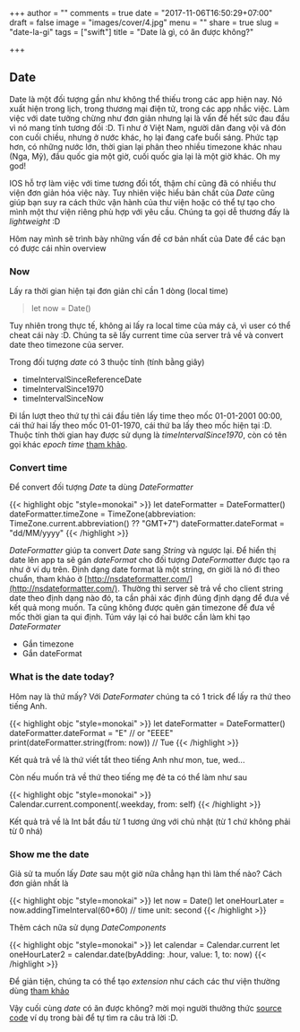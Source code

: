 +++
author = ""
comments = true
date = "2017-11-06T16:50:29+07:00"
draft = false
image = "images/cover/4.jpg"
menu = ""
share = true
slug = "date-la-gi"
tags = ["swift"]
title = "Date là gì, có ăn được không?"

+++

## Date

Date là một đối tượng gần như không thể thiếu trong các app hiện nay. Nó xuất hiện trong lịch, trong thương mại điện tử, trong các app nhắc việc.
Làm việc với date tưởng chừng như đơn giản nhưng lại là vấn đề hết sức đau đầu vì nó mang tính tương đối :D. Tỉ như ở Việt Nam, người dân đang vội vã đón con cuối chiều, nhưng ở nước khác, họ lại đang cafe buổi sáng. Phức tạp hơn, có những nước lớn, thời gian lại phân theo nhiều timezone khác nhau (Nga, Mỹ), đầu quốc gia một giờ, cuối quốc gia lại là một giờ khác. Oh my god!

IOS hỗ trợ làm việc với time tương đối tốt, thậm chí cũng đã có nhiều thư viện đơn giản hóa việc này. Tuy nhiên việc hiểu bản chất của *Date* cũng giúp bạn suy ra cách thức vận hành của thư viện hoặc có thể tự tạo cho mình một thư viện riêng phù hợp với yêu cầu. Chúng ta gọi dễ thương đấy là *lightweight* :D

Hôm nay mình sẽ trình bày những vấn đề cơ bản nhất của Date để các bạn có được cái nhìn overview

### Now

Lấy ra thời gian hiện tại đơn giản chỉ cần 1 dòng (local time)

> let now = Date()

Tuy nhiên trong thực tế, không ai lấy ra local time của máy cả, vì user có thể cheat cái này :D. Chúng ta sẽ lấy current time của server trả về và convert date theo timezone của server.

Trong đối tượng *date* có 3 thuộc tính (tính bằng giây)

* timeIntervalSinceReferenceDate
* timeIntervalSince1970
* timeIntervalSinceNow

Đi lần lượt theo thứ tự thì cái đầu tiên lấy time theo mốc 01-01-2001 00:00, cái thứ hai lấy theo mốc 01-01-1970, cái thứ ba lấy theo mốc hiện tại :D. Thuộc tính thời gian hay được sử dụng là *timeIntervalSince1970*, còn có tên gọi khác *epoch time* [tham khảo](https://vi.wikipedia.org/wiki/Th%E1%BB%9Di_gian_Unix). 

### Convert time

Để convert đối tượng *Date* ta dùng *DateFormatter*

{{< highlight objc "style=monokai" >}}
    let dateFormatter = DateFormatter()
    dateFormatter.timeZone = TimeZone(abbreviation: TimeZone.current.abbreviation() ?? "GMT+7")
    dateFormatter.dateFormat = "dd/MM/yyyy"
{{< /highlight >}}

*DateFormatter* giúp ta convert *Date* sang *String* và ngược lại. Để hiển thị date lên app ta sẽ gán *dateFormat* cho đối tượng *DateFormatter* được tạo ra như ở ví dụ trên. Định dạng date format là một string, ơn giời là nó đi theo chuẩn, tham khảo ở [http://nsdateformatter.com/](http://nsdateformatter.com/). Thường thì server sẽ trả về cho client string date theo định dạng nào đó, ta cần phải xác định đúng định dạng để đưa về kết quả mong muốn. Ta cũng không được quên gán timezone để đưa về mốc thời gian ta qui định. Túm váy lại có hai bước cần làm khi tạo *DateFormater*

* Gắn timezone
* Gắn dateFormat

### What is the date today?
Hôm nay là thứ mấy? Với *DateFormater* chúng ta có 1 trick để lấy ra thứ theo tiếng Anh.

{{< highlight objc "style=monokai" >}}
let dateFormatter = DateFormatter()
dateFormatter.dateFormat = "E" // or "EEEE"
print(dateFormatter.string(from: now)) // Tue
{{< /highlight >}}

Kết quả trả về là thứ viết tắt theo tiếng Anh như mon, tue, wed...

Còn nếu muốn trả về thứ theo tiếng mẹ đẻ ta có thể làm như sau

{{< highlight objc "style=monokai" >}}
Calendar.current.component(.weekday, from: self)
{{< /highlight >}}

Kết quả trả về là Int bắt đầu từ 1 tương ứng với chủ nhật (từ 1 chứ không phải từ 0 nhá)

### Show me the date

Giả sử ta muốn lấy *Date* sau một giờ nữa chẳng hạn thì làm thế nào? Cách đơn giản nhất là

{{< highlight objc "style=monokai" >}}
let now = Date()
let oneHourLater = now.addingTimeInterval(60*60) // time unit: second
{{< /highlight >}}

Thêm cách nữa sử dụng *DateComponents*

{{< highlight objc "style=monokai" >}}
let calendar = Calendar.current
let oneHourLater2 = calendar.date(byAdding: .hour, value: 1, to: now)
{{< /highlight >}}

Để giản tiện, chúng ta có thể tạo *extension* như cách các thư viện thường dùng [tham khảo](https://github.com/davedelong/Chronology/blob/master/Inspiration.md)

Vậy cuối cùng *date* có ăn được không? mời mọi người thưởng thức [source code](https://gist.github.com/gg4acrossover/ed80aefc44700d03661aee09eaa1a156) ví dụ trong bài để tự tìm ra câu trả lời :D.




